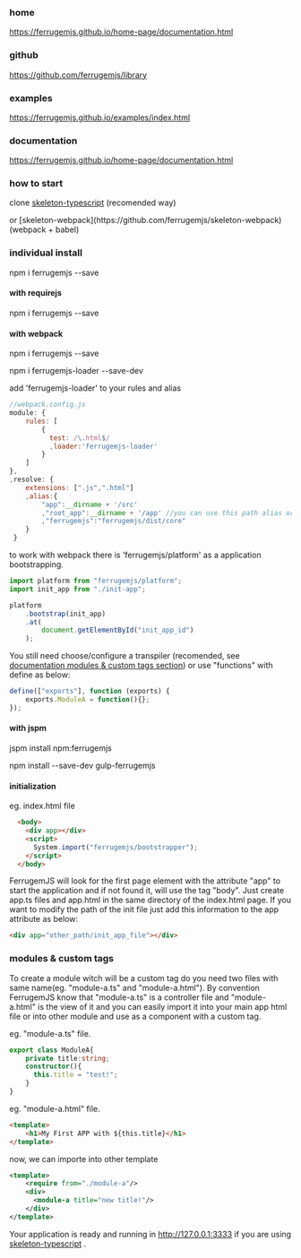 ### home
https://ferrugemjs.github.io/home-page/documentation.html

### github
https://github.com/ferrugemjs/library

### examples
https://ferrugemjs.github.io/examples/index.html

### documentation
https://ferrugemjs.github.io/home-page/documentation.html

### how to start
clone
[skeleton-typescript](https://github.com/ferrugemjs/skeleton-typescript) (recomended way)
<p>or
[skeleton-webpack](https://github.com/ferrugemjs/skeleton-webpack) (webpack + babel)

### individual install

npm i ferrugemjs --save

#### with requirejs

npm i ferrugemjs --save

#### with webpack

npm i ferrugemjs --save

npm i ferrugemjs-loader --save-dev

add 'ferrugemjs-loader' to your rules and alias
``` javascript
//webpack.config.js
module: {
	rules: [
	    {
	      test: /\.html$/
	      ,loader:'ferrugemjs-loader'
	    }
	]
},
,resolve: {
    extensions: [".js",".html"]
    ,alias:{
    	"app":__dirname + '/src'
		,"root_app":__dirname + '/app' //you can use this path alias or load with 'ferrugemjs/platform'
    	,"ferrugemjs":"ferrugemjs/dist/core"
    }
 }
```
to work with webpack there is 'ferrugemjs/platform' as a application bootstrapping.
``` javascript
import platform from "ferrugemjs/platform";
import init_app from "./init-app";

platform
    .bootstrap(init_app)
    .at(
        document.getElementById("init_app_id")
    );
```

You still need choose/configure a transpiler (recomended, see [documentation modules & custom tags section](DOCUMENTATION.md)) or use "functions" with define as below:
``` javascript
define(["exports"], function (exports) {
	exports.ModuleA = function(){};
});
```




#### with jspm

jspm install npm:ferrugemjs

npm install --save-dev gulp-ferrugemjs


#### initialization

eg. index.html file

``` html
  <body>
    <div app></div>
    <script>
      System.import("ferrugemjs/bootstrapper");
    </script>
  </body>
```
FerrugemJS will look for the first page element with the attribute "app" to start the application and if not found it, will use the tag "body".
Just create app.ts files and app.html in the same directory of the index.html page.
If you want to modify the path of the init file just add this information to the app attribute as below:
``` html
<div app="other_path/init_app_file"></div>
```
### modules & custom tags

To create a module witch will be a custom tag do you need two files with same name(eg. "module-a.ts" and "module-a.html").
By convention FerrugemJS know that "module-a.ts" is a controller file and "module-a.html" is the view of it and you can easily import it into your main app html file or into other module and use as a component with a custom tag.

eg. 
"module-a.ts" file.
``` typescript
export class ModuleA{
    private title:string;
    constructor(){
      this.title = "test!";
    }
}
```

eg. "module-a.html" file.
``` html
<template>
    <h1>My First APP with ${this.title}</h1>
</template>
```

now, we can importe into other template
``` xml
<template>
    <require from="./module-a"/>
    <div>
      <module-a title="new title!"/>
    </div>
</template>
```

Your application is ready and running in http://127.0.0.1:3333 if you are using [skeleton-typescript](https://github.com/ferrugemjs/skeleton-typescript) .
